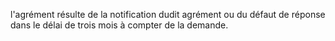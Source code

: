l'agrément résulte de la notification dudit agrément ou du défaut de réponse dans le délai de trois mois à compter de la demande.